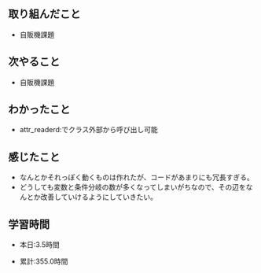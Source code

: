 ## 取り組んだこと
- 自販機課題

## 次やること
- 自販機課題



## わかったこと
- attr_readerd:でクラス外部から呼び出し可能



## 感じたこと
- なんとかそれっぽく動くものは作れたが、コードがあまりにも冗長すぎる。
- どうしても変数と条件分岐の数が多くなってしまいがちなので、その辺をなんとか改善していけるようにしていきたい。




## 学習時間
- 本日:3.5時間

- 累計:355.0時間
